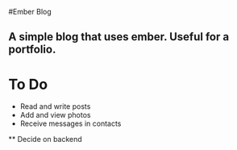 #Ember Blog

## A simple blog that uses ember. Useful for a portfolio.

To Do
=======

* Read and write posts
* Add and view photos
* Receive messages in contacts


** Decide on backend
